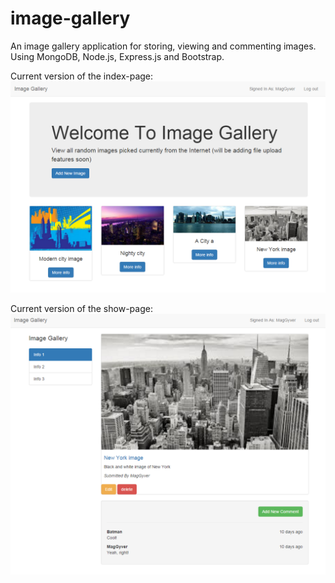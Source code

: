 # image-gallery
An image gallery application for storing, viewing and commenting images. 
Using MongoDB, Node.js, Express.js and Bootstrap. 

Current version of the index-page: 
![alt text](https://raw.githubusercontent.com/juhanitapaninen/image-gallery/1b337922756064334f202ce2ede3ee1c85be00b6/index-page.png "Index-page")

Current version of the show-page: 
![alt text](https://raw.githubusercontent.com/juhanitapaninen/image-gallery/1b337922756064334f202ce2ede3ee1c85be00b6/show-page.png "Show-page")



